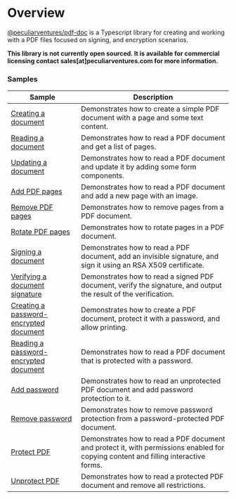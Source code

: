 # Overview

[@peculiarventures/pdf-doc](https://github.com/PeculiarVentures/pdf/pkgs/npm/pdf-doc) is a Typescript library for creating and working with a PDF files focused on signing, and encryption scenarios.

**This library is not currently open sourced. It is available for commercial licensing contact sales[at]peculiarventures.com for more information.**


### Samples


| Sample             |	Description                              |
|--------------------|-------------------------------------------|
| [Creating a document](https://github.com/PeculiarVentures/webcrypto.dev-examples/blob/main/src/pdf/pdf_doc/create.ts) | Demonstrates how to create a simple PDF document with a page and some text content. |
| [Reading a document](https://github.com/PeculiarVentures/webcrypto.dev-examples/blob/main/src/pdf/pdf_doc/read.ts) | Demonstrates how to read a PDF document and get a list of pages. |
| [Updating a document](https://github.com/PeculiarVentures/webcrypto.dev-examples/blob/main/src/pdf/pdf_doc/update.ts) | Demonstrates how to read a PDF document and update it by adding some form components. |
| [Add PDF pages](https://github.com/PeculiarVentures/webcrypto.dev-examples/blob/main/src/pdf/pdf_doc/page_add.ts) | Demonstrates how to read a PDF document and add a new page with an image. |
| [Remove PDF pages](https://github.com/PeculiarVentures/webcrypto.dev-examples/blob/main/src/pdf/pdf_doc/page_remove.ts) | Demonstrates how to remove pages from a PDF document. |
| [Rotate PDF pages](https://github.com/PeculiarVentures/webcrypto.dev-examples/blob/main/src/pdf/pdf_doc/page_rotate.ts) | Demonstrates how to rotate pages in a PDF document. |
| [Signing a document](https://github.com/PeculiarVentures/webcrypto.dev-examples/blob/main/src/pdf/pdf_doc/sign.ts) | Demonstrates how to read a PDF document, add an invisible signature, and sign it using an RSA X509 certificate. |
| [Verifying a document signature](https://github.com/PeculiarVentures/webcrypto.dev-examples/blob/main/src/pdf/pdf_doc/verify.ts) | Demonstrates how to read a signed PDF document, verify the signature, and output the result of the verification. |
| [Creating a password-encrypted document](https://github.com/PeculiarVentures/webcrypto.dev-examples/blob/main/src/pdf/pdf_doc/create_password.ts) | Demonstrates how to create a PDF document, protect it with a password, and allow printing. |
| [Reading a password-encrypted document](https://github.com/PeculiarVentures/webcrypto.dev-examples/blob/main/src/pdf/pdf_doc/read_password.ts) | Demonstrates how to read a PDF document that is protected with a password. |
| [Add password](https://github.com/PeculiarVentures/webcrypto.dev-examples/blob/main/src/pdf/pdf_doc/add_password.ts) | Demonstrates how to read an unprotected PDF document and add password protection to it. |
| [Remove password](https://github.com/PeculiarVentures/webcrypto.dev-examples/blob/main/src/pdf/pdf_doc/remove_password.ts) | Demonstrates how to remove password protection from a password-protected PDF document. |
| [Protect PDF](https://github.com/PeculiarVentures/webcrypto.dev-examples/blob/main/src/pdf/pdf_doc/protect.ts) | Demonstrates how to read a PDF document and protect it, with permissions enabled for copying content and filling interactive forms. |
| [Unprotect PDF](https://github.com/PeculiarVentures/webcrypto.dev-examples/blob/main/src/pdf/pdf_doc/unprotect.ts) | Demonstrates how to read a protected PDF document and remove all restrictions. |


<!-- 
| [Creating a certificate encrypted document](create_cert.ts) |  |
| [Reading a certificate encrypted document](read_cert.ts) |  |
| [Splitting a document](split.ts) |  |
| [Merging a document](merge.ts) |  |
| [Enumerating form field value](form_enum.ts) |  |
| [Setting form field values](form_update.ts) |  |
| [Add watermark](watermark.ts) |  | 
-->
